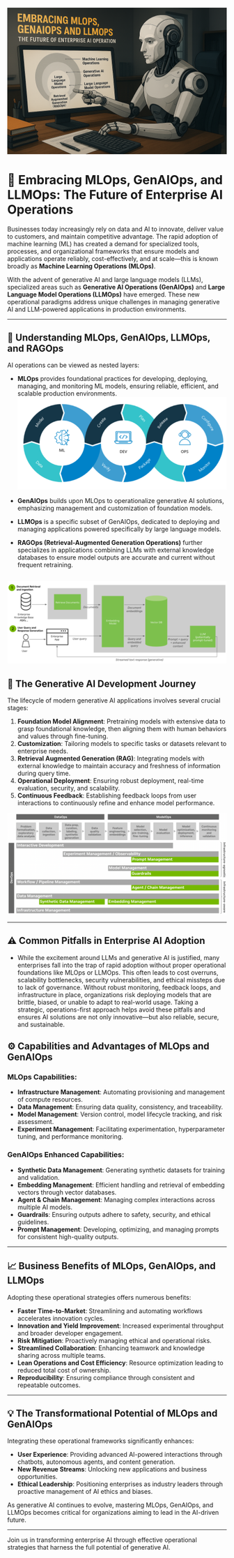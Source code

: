 ![Blog Header](assets/blog.png)

# 🚀 Embracing MLOps, GenAIOps, and LLMOps: The Future of Enterprise AI Operations

Businesses today increasingly rely on data and AI to innovate, deliver value to customers, and maintain competitive advantage. The rapid adoption of machine learning (ML) has created a demand for specialized tools, processes, and organizational frameworks that ensure models and applications operate reliably, cost-effectively, and at scale—this is known broadly as **Machine Learning Operations (MLOps)**.

With the advent of generative AI and large language models (LLMs), specialized areas such as **Generative AI Operations (GenAIOps)** and **Large Language Model Operations (LLMOps)** have emerged. These new operational paradigms address unique challenges in managing generative AI and LLM-powered applications in production environments.

---

## 🌟 Understanding MLOps, GenAIOps, LLMOps, and RAGOps

AI operations can be viewed as nested layers:

- **MLOps** provides foundational practices for developing, deploying, managing, and monitoring ML models, ensuring reliable, efficient, and scalable production environments.
![MLOps Lifecycle](assets/MLops.png)



- **GenAIOps** builds upon MLOps to operationalize generative AI solutions, emphasizing management and customization of foundation models.
- **LLMOps** is a specific subset of GenAIOps, dedicated to deploying and managing applications powered specifically by large language models.
- **RAGOps (Retrieval-Augmented Generation Operations)** further specializes in applications combining LLMs with external knowledge databases to ensure model outputs are accurate and current without frequent retraining.

![RAGOps Lifecycle](assets/ragops.png)
---

## 🎯 The Generative AI Development Journey

The lifecycle of modern generative AI applications involves several crucial stages:

1. **Foundation Model Alignment**: Pretraining models with extensive data to grasp foundational knowledge, then aligning them with human behaviors and values through fine-tuning.
2. **Customization**: Tailoring models to specific tasks or datasets relevant to enterprise needs.
3. **Retrieval Augmented Generation (RAG)**: Integrating models with external knowledge to maintain accuracy and freshness of information during query time.
4. **Operational Deployment**: Ensuring robust deployment, real-time evaluation, security, and scalability.
5. **Continuous Feedback**: Establishing feedback loops from user interactions to continuously refine and enhance model performance.

![End-to-End AI Architecture](assets/endtoend.png)

---
## ⚠️ Common Pitfalls in Enterprise AI Adoption

- While the excitement around LLMs and generative AI is justified, many enterprises fall into the trap of rapid adoption without proper operational foundations like MLOps or LLMOps. This often leads to cost overruns, scalability bottlenecks, security vulnerabilities, and ethical missteps due to lack of governance. Without robust monitoring, feedback loops, and infrastructure in place, organizations risk deploying models that are brittle, biased, or unable to adapt to real-world usage. Taking a strategic, operations-first approach helps avoid these pitfalls and ensures AI solutions are not only innovative—but also reliable, secure, and sustainable.



## ⚙️ Capabilities and Advantages of MLOps and GenAIOps

### MLOps Capabilities:
- **Infrastructure Management**: Automating provisioning and management of compute resources.
- **Data Management**: Ensuring data quality, consistency, and traceability.
- **Model Management**: Version control, model lifecycle tracking, and risk assessment.
- **Experiment Management**: Facilitating experimentation, hyperparameter tuning, and performance monitoring.

### GenAIOps Enhanced Capabilities:
- **Synthetic Data Management**: Generating synthetic datasets for training and validation.
- **Embedding Management**: Efficient handling and retrieval of embedding vectors through vector databases.
- **Agent & Chain Management**: Managing complex interactions across multiple AI models.
- **Guardrails**: Ensuring outputs adhere to safety, security, and ethical guidelines.
- **Prompt Management**: Developing, optimizing, and managing prompts for consistent high-quality outputs.

---

## 📈 Business Benefits of MLOps, GenAIOps, and LLMOps

Adopting these operational strategies offers numerous benefits:

- **Faster Time-to-Market**: Streamlining and automating workflows accelerates innovation cycles.
- **Innovation and Yield Improvement**: Increased experimental throughput and broader developer engagement.
- **Risk Mitigation**: Proactively managing ethical and operational risks.
- **Streamlined Collaboration**: Enhancing teamwork and knowledge sharing across multiple teams.
- **Lean Operations and Cost Efficiency**: Resource optimization leading to reduced total cost of ownership.
- **Reproducibility**: Ensuring compliance through consistent and repeatable outcomes.

---

## 💡 The Transformational Potential of MLOps and GenAIOps

Integrating these operational frameworks significantly enhances:

- **User Experience**: Providing advanced AI-powered interactions through chatbots, autonomous agents, and content generation.
- **New Revenue Streams**: Unlocking new applications and business opportunities.
- **Ethical Leadership**: Positioning enterprises as industry leaders through proactive management of AI ethics and biases.

As generative AI continues to evolve, mastering MLOps, GenAIOps, and LLMOps becomes critical for organizations aiming to lead in the AI-driven future.

---

Join us in transforming enterprise AI through effective operational strategies that harness the full potential of generative AI.

